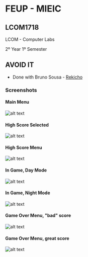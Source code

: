 # FEUP - MIEIC 

## LCOM1718

LCOM - Computer Labs 

2º Year 1º Semester

## AVOID IT 

* Done with Bruno Sousa - [Rekicho](https://github.com/Rekicho)

### Screenshots

#### Main Menu

![alt text](https://github.com/FagoThipster/LCOM1718/blob/master/proj/inGamePhotos/MainMenu.jpg)


#### High Score Selected

![alt text](https://github.com/FagoThipster/LCOM1718/blob/master/proj/inGamePhotos/MainMenu_HighScore_Selected.jpg)


#### High Score Menu

![alt text](https://github.com/FagoThipster/LCOM1718/blob/master/proj/inGamePhotos/HighScoreMenu.jpg)


#### In Game, Day Mode

![alt text](https://github.com/FagoThipster/LCOM1718/blob/master/proj/inGamePhotos/InGameDayMode.jpg)


#### In Game, Night Mode

![alt text](https://github.com/FagoThipster/LCOM1718/blob/master/proj/inGamePhotos/InGameNightMode.jpg)


#### Game Over Menu, "bad" score

![alt text](https://github.com/FagoThipster/LCOM1718/blob/master/proj/inGamePhotos/GameOverMenu.jpg)


#### Game Over Menu, great score

![alt text](https://github.com/FagoThipster/LCOM1718/blob/master/proj/inGamePhotos/GameOverMenu_GreatScore_withName.jpg)
